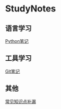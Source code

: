 # StudyNotes

## 语言学习

[Python笔记](./基础笔记/Python/index.md)

## 工具学习

[Git笔记](./基础笔记/Git/index.md)

## 其他

[常见知识点补漏](./基础笔记/Java基础加强/常见知识点补漏/index.md)

